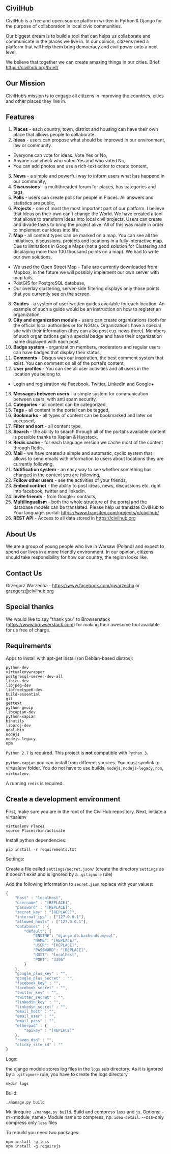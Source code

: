 CivilHub
----------
CivilHub is a free and open-source platform written in Python & Django for the purpose of collaboration in local civic communities. 

Our biggest dream is to build a tool that can helps us collaborate and communicate in the places we live in. In our opinion, citizens need a platform that will help them bring democracy and civil power onto a next level. 

We believe that together we can create amazing things in our cities.
Brief: https://civilhub.org/brief/

Our Mission
----------
CivilHub’s mission is to engage all citizens in improving the countries, cities and other places they live in.

Features
----------
1. **Places** - each country, town, district and housing can have their own place that allows people to collaborate.
2. **Ideas** - users can propose what should be improved in our environment, law or community.
  - Everyone can vote for ideas. Vote Yes or No, 
  - Anyone can check who voted Yes and who voted No,
  - You can add photos and use a rich-text editor to create content,
3. **News** - a simple and powerful way to inform users what has happend in our community,
4. **Discussions** - a multithreaded forum for places, has categories and tags, 
5. **Polls** - users can create polls for people in Places. All answers and statistics are public,
6. **Projects** - one of most the most important part of our platform. I believe that Ideas on their own can't change the World. We have created a tool that allows to transform ideas into local civil projects. Users can create and divade tasks to bring the project alive. All of this was made in order to implement our ideas into life.
7. **Map** - all content types can be marked on a map. You can see all the initiatives, discussions, projects and locations in a fully interactive map. Due to limitations in Google Maps (not a good solution for Clustering and displaying more than 100 thousand points on a map). We had to write our own solutions.
  - We used the Open Street Map - Taile are currently downloaded from Mapbox, in the future we will possibly implement our own server with map tails,
  - PostGIS for PostgreSQL database,
  - Our overlay clustering, server-side filtering displays only those points that you currently see on the screen.
8. **Guides** - a system of user-written guides available for each location. An example of such a guide would be an instruction on how to register an organization,
9. **City and organization module** - users can create organizations (both for the official local authorities or for NGOs). Organizations have a special site with their information (they can also post e.g. news there). Members of such organizations gain a special badge and have their organization name displayed with each post,
10. **Badge system** - organization members, moderators and regular users can have badges that display their status,
11. **Comments** - Disqus was our inspiration, the best comment system that exist. You can comment on all of the portal’s content,
12. **User profiles** - You can see all user activities and all users in the location you belong to.
  - Login and registration via Facebook, Twitter, LinkedIn and Google+
13. **Messages between users** - a simple system for communication between users, with anti spam security,
14. **Categories** - all content can be categorized, 
15. **Tags** - all content in the portal can be tagged,
16. **Bookmarks** - all types of content can be bookmarked and later on accessed,
17. **Filter and sort** -  all content type,
18. **Search** - the ability to search through all of the portal's available content is possible thanks to Xapian & Haystack,
19. **Redis cache** - for each language version we cache most of the content through Redis,
20. **Mail** - we have created a simple and automatic, cyclic system that allows to send emails with information to users about locations they are currently following,
21. **Notification system** - an easy way to see whether something has changed in the content you are following,
22. **Follow other users** - see the activities of your friends,
23. **Embed contnet** - the ability to post ideas, news, discussions etc. right into facebook, twitter and linkedin.
24. **Invite friends** - from Google+ contacts,
25. **Multilingualism** - both the whole structure of the portal and the database models can be translated. Please help us translate CivilHub to Your language. portal: https://www.transifex.com/projects/p/civilhub/
26. **REST API** - Access to all data stored in https://civilhub.org

About Us
----------
We are a group of young people who live in Warsaw (Poland) and expect to spend our lives in a more friendly environment. In our opinion, citizens should take responsibility for how our country, the region looks like.

Contact Us
----------
Grzegorz Warzecha - https://www.facebook.com/gwarzecha or grzegorz@civilhub.org

Special thanks
----------
We would like to say "thank you" to Browserstack (https://www.browserstack.com) for making their awesome tool available for us free of charge.

Requirements
------------

Apps to install with apt-get install (on Debian-based distros):

	python-dev
	virtualenvwrapper
	postgresql-server-dev-all
	libicu-dev
	libjpeg-dev
	libfreetype6-dev
	build-essential
	git
	gettext
	python-geoip
	libxapian-dev
	python-xapian
	binutils
	libproj-dev
	gdal-bin
	nodejs
	nodejs-legacy
	npm
	
`Python 2.7` is required. This project is **not** compatible with `Python 3`.

`python-xapian` you can install from different sources. You must symlink to virtualenv folder.
You do not have to use builds, `nodejs`, `nodejs-legacy`, `npm`, `virtualenv`.

A running `redis` is required.

Create a development environment
--------------------------------
First, make sure you are in the root of the CivilHub repository.
Next, initiate a virtualenv

	virtualenv Places
	source Places/bin/activate
	
Install python dependencies:
	
	pip install -r requirements.txt
	
Settings:

Create a file called `settings/secret.json/` (create the directory `settings` as it doesn't exist and is ignored by a `.gitignore` rule)

Add the following information to `secret.json` replace with your values:
```javascript
{
    "host" : "localhost",
    "username" : "[REPLACE]",
    "password" : "[REPLACE]",
    "secret_key" : "[REPLACE]",
    "internal_ips" : ["127.0.0.1"],
    "allowed_hosts" : ["127.0.0.1"],
    "databases" : {
        "default": {
            "ENGINE": "django.db.backends.mysql",
            "NAME": "[REPLACE]",
            "USER": "[REPLACE]",
            "PASSWORD": "[REPLACE]",
            "HOST": "localhost",
            "PORT": "3306"
        }
    },
    "google_plus_key" : "",
    "google_plus_secret" : "",
    "facebook_key" : "",
    "facebook_secret" : "",
    "twitter_key" : "",
    "twitter_secret" : "",
    "linkedin_key" : "",
    "linkedin_secret" : "",
    "email_host" : "",
    "email_user" : "",
    "email_pass" : "",
    "etherpad" : {
        "apikey" : "[REPLACE]"
    },
    "raven_dsn" : "",
    "clicky_site_id" : ""
}
```

Logs:

the django module stores log files in the `logs` sub directory. As it is ignored by a `.gitignore` rule, you have to create the logs directory

	mkdir logs

Build:

	./manage.py build

Multirequire  `./manage.py build`. Build and compress `less` and `js`.
Options:
	-m &lt;module_name&gt; Module name to compress, np. `idea-detail`.
	--css-only	compress only `less` files

To rebuild you need two packages:

	npm install -g less
	npm install -g requirejs
